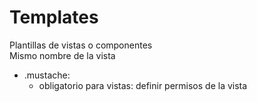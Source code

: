 # Templates

Plantillas de vistas o componentes  
Mismo nombre de la vista
- .mustache:
  - obligatorio para vistas: definir permisos de la vista

